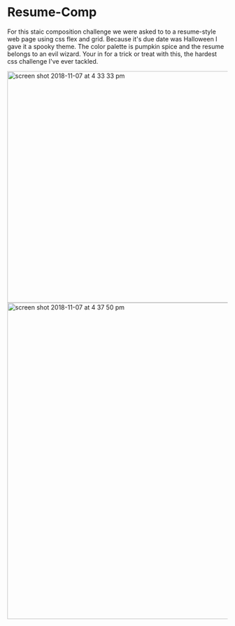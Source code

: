 # Resume-Comp

For this staic composition challenge we were asked to to a resume-style web page using css flex and grid. Because it's due date was Halloween I gave it a spooky theme. The color palette is pumpkin spice and the resume belongs to an evil wizard. Your in for a trick or treat with this, the hardest css challenge I've ever tackled.

<img width="529" alt="screen shot 2018-11-07 at 4 33 33 pm" src="https://user-images.githubusercontent.com/41968928/48168051-1a1a0d00-e2ab-11e8-8daa-b8e2a94f7639.png">

<img width="723" alt="screen shot 2018-11-07 at 4 37 50 pm" src="https://user-images.githubusercontent.com/41968928/48168180-8f85dd80-e2ab-11e8-8def-83f878c87a12.png">
